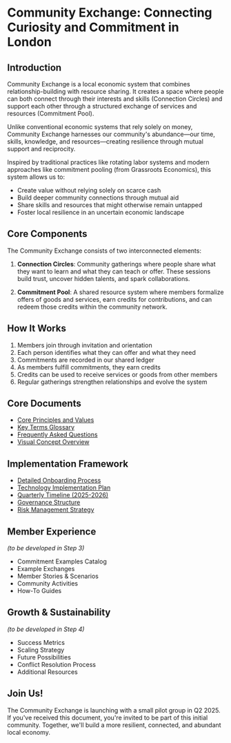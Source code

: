 # Community Exchange: Connecting Curiosity and Commitment in London

## Introduction

Community Exchange is a local economic system that combines relationship-building with resource sharing. It creates a space where people can both connect through their interests and skills (Connection Circles) and support each other through a structured exchange of services and resources (Commitment Pool).

Unlike conventional economic systems that rely solely on money, Community Exchange harnesses our community's abundance—our time, skills, knowledge, and resources—creating resilience through mutual support and reciprocity.

Inspired by traditional practices like rotating labor systems and modern approaches like commitment pooling (from Grassroots Economics), this system allows us to:

- Create value without relying solely on scarce cash
- Build deeper community connections through mutual aid
- Share skills and resources that might otherwise remain untapped
- Foster local resilience in an uncertain economic landscape

## Core Components

The Community Exchange consists of two interconnected elements:

1. **Connection Circles**: Community gatherings where people share what they want to learn and what they can teach or offer. These sessions build trust, uncover hidden talents, and spark collaborations.

2. **Commitment Pool**: A shared resource system where members formalize offers of goods and services, earn credits for contributions, and can redeem those credits within the community network.

## How It Works

1. Members join through invitation and orientation
2. Each person identifies what they can offer and what they need
3. Commitments are recorded in our shared ledger
4. As members fulfill commitments, they earn credits
5. Credits can be used to receive services or goods from other members
6. Regular gatherings strengthen relationships and evolve the system

## Core Documents

- [Core Principles and Values](./principles_and_values.md)
- [Key Terms Glossary](./glossary.md)
- [Frequently Asked Questions](./faq.md)
- [Visual Concept Overview](./visual_concept.md)

## Implementation Framework

- [Detailed Onboarding Process](./onboarding_process.md)
- [Technology Implementation Plan](./technology_implementation.md)
- [Quarterly Timeline (2025-2026)](./implementation_timeline.md)
- [Governance Structure](./governance_structure.md)
- [Risk Management Strategy](./risks_and_mitigation.md)

## Member Experience
*(to be developed in Step 3)*

- Commitment Examples Catalog
- Example Exchanges
- Member Stories & Scenarios
- Community Activities
- How-To Guides

## Growth & Sustainability
*(to be developed in Step 4)*

- Success Metrics
- Scaling Strategy
- Future Possibilities
- Conflict Resolution Process
- Additional Resources

## Join Us!

The Community Exchange is launching with a small pilot group in Q2 2025. If you've received this document, you're invited to be part of this initial community. Together, we'll build a more resilient, connected, and abundant local economy.